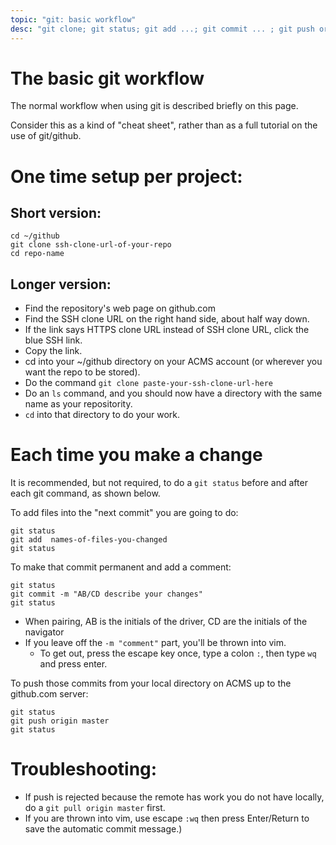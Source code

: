 ```yaml
---
topic: "git: basic workflow"
desc: "git clone; git status; git add ...; git commit ... ; git push origin master "
---
```


# The basic git workflow

The normal workflow when using git is described briefly on this page.  

Consider this as a kind of "cheat sheet", rather than as a full tutorial on the use of git/github.

# One time setup per project:

## Short version: 

```
cd ~/github
git clone ssh-clone-url-of-your-repo
cd repo-name
```

## Longer version:

* Find the repository's web page on github.com
* Find the SSH clone URL on the right hand side, about half way down.
* If the link says HTTPS clone URL instead of SSH clone URL, click the blue SSH link.
* Copy the link.
* cd into your ~/github directory on your ACMS account (or wherever you want the repo to be stored).
* Do the command `git clone paste-your-ssh-clone-url-here`
* Do an `ls` command, and you should now have a directory with the same name as your repositority.  
* `cd` into that directory to do your work.

# Each time you make a change

It is recommended, but not required, to do a `git status` before and after each git command,
as shown below.    

To add files into the "next commit" you are going to do:

```
git status
git add  names-of-files-you-changed
git status
```

To make that commit permanent and add a comment:

```
git status
git commit -m "AB/CD describe your changes"
git status
```

* When pairing, AB is the initials of the driver, CD are the initials of the navigator
* If you leave off the `-m "comment"` part, you'll be thrown into vim.  
    * To get out, press the escape key once, type a colon `:`, then type `wq` and press enter.

To push those commits from your local directory on ACMS up to the github.com server:

```
git status
git push origin master
git status
```

# Troubleshooting:

* If push is rejected because the remote has work you do not have locally, do a `git pull origin master` first.
* If you are thrown into vim, use escape `:wq` then press Enter/Return  to save the automatic commit message.)

